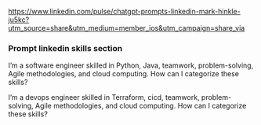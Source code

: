 

https://www.linkedin.com/pulse/chatgpt-prompts-linkedin-mark-hinkle-ju5kc?utm_source=share&utm_medium=member_ios&utm_campaign=share_via

### Prompt linkedin skills section
I’m a software engineer skilled in Python, Java, teamwork, problem-solving, Agile methodologies, and cloud computing. How can I categorize these skills?

I’m a devops engineer skilled in Terraform, cicd, teamwork, problem-solving, Agile methodologies, and cloud computing. How can I categorize these skills?